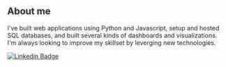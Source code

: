 ## About me

I've built web applications using Python and Javascript, setup and hosted SQL databases, and built several kinds of dashboards and visualizations. I'm always looking to improve my skillset by leverging new technologies.

[![Linkedin Badge](https://img.shields.io/badge/-Linkedin-blue?style=flat&logo=Linkedin&logoColor=white)](https://www.linkedin.com/in/andre-hernandez-rivera/)


